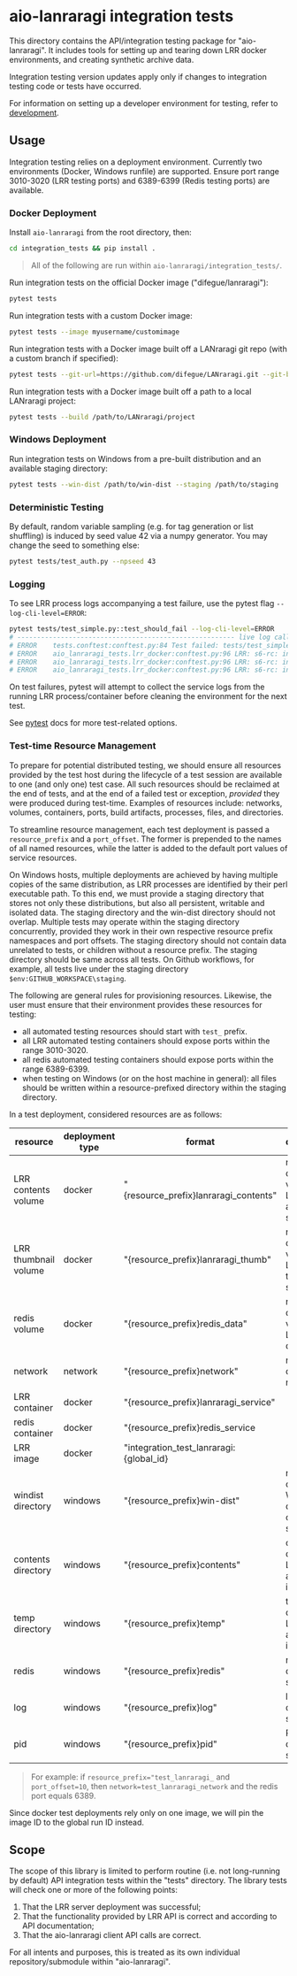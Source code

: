 # aio-lanraragi integration tests

This directory contains the API/integration testing package for "aio-lanraragi". It includes tools for setting up and tearing down LRR docker environments, and creating synthetic archive data.

Integration testing version updates apply only if changes to integration testing code or tests have occurred.

For information on setting up a developer environment for testing, refer to [development](/docs/development.md).

## Usage

Integration testing relies on a deployment environment. Currently two environments (Docker, Windows runfile) are supported. Ensure port range 3010-3020 (LRR testing ports) and 6389-6399 (Redis testing ports) are available.

### Docker Deployment

Install `aio-lanraragi` from the root directory, then:
```sh
cd integration_tests && pip install .
```

> All of the following are run within `aio-lanraragi/integration_tests/`.

Run integration tests on the official Docker image ("difegue/lanraragi"):
```sh
pytest tests
```

Run integration tests with a custom Docker image:
```sh
pytest tests --image myusername/customimage
```

Run integration tests with a Docker image built off a LANraragi git repo (with a custom branch if specified):
```sh
pytest tests --git-url=https://github.com/difegue/LANraragi.git --git-branch=dev
```

Run integration tests with a Docker image built off a path to a local LANraragi project:
```sh
pytest tests --build /path/to/LANraragi/project
```

### Windows Deployment

Run integration tests on Windows from a pre-built distribution and an available staging directory:
```sh
pytest tests --win-dist /path/to/win-dist --staging /path/to/staging
```

### Deterministic Testing

By default, random variable sampling (e.g. for tag generation or list shuffling) is induced by seed value 42 via a numpy generator. You may change the seed to something else:
```sh
pytest tests/test_auth.py --npseed 43
```

### Logging

To see LRR process logs accompanying a test failure, use the pytest flag `--log-cli-level=ERROR`:
```sh
pytest tests/test_simple.py::test_should_fail --log-cli-level=ERROR
# ------------------------------------------------------- live log call --------------------------------------------------------
# ERROR    tests.conftest:conftest.py:84 Test failed: tests/test_simple.py::test_should_fail
# ERROR    aio_lanraragi_tests.lrr_docker:conftest.py:96 LRR: s6-rc: info: service s6rc-oneshot-runner: starting
# ERROR    aio_lanraragi_tests.lrr_docker:conftest.py:96 LRR: s6-rc: info: service s6rc-oneshot-runner successfully started
# ERROR    aio_lanraragi_tests.lrr_docker:conftest.py:96 LRR: s6-rc: info: service fix-attrs: starting
```

On test failures, pytest will attempt to collect the service logs from the running LRR process/container before cleaning the environment for the next test.

See [pytest](https://docs.pytest.org/en/stable/#) docs for more test-related options.

### Test-time Resource Management
To prepare for potential distributed testing, we should ensure all resources provided by the test host during the lifecycle of a test session are available to one (and only one) test case. All such resources should be reclaimed at the end of tests, and at the end of a failed test or exception, *provided* they were produced during test-time. Examples of resources include: networks, volumes, containers, ports, build artifacts, processes, files, and directories.

To streamline resource management, each test deployment is passed a `resource_prefix` and a `port_offset`. The former is prepended to the names of all named resources, while the latter is added to the default port values of service resources.

On Windows hosts, multiple deployments are achieved by having multiple copies of the same distribution, as LRR processes are identified by their perl executable path. To this end, we must provide a staging directory that stores not only these distributions, but also all persistent, writable and isolated data. The staging directory and the win-dist directory should not overlap. Multiple tests may operate within the staging directory concurrently, provided they work in their own respective resource prefix namespaces and port offsets. The staging directory should not contain data unrelated to tests, or children without a resource prefix. The staging directory should be same across all tests. On Github workflows, for example, all tests live under the staging directory `$env:GITHUB_WORKSPACE\staging`.

The following are general rules for provisioning resources. Likewise, the user must ensure that their environment provides these resources for testing:

- all automated testing resources should start with `test_` prefix.
- all LRR automated testing containers should expose ports within the range 3010-3020.
- all redis automated testing containers should expose ports within the range 6389-6399.
- when testing on Windows (or on the host machine in general): all files should be written within a resource-prefixed directory within the staging directory.

In a test deployment, considered resources are as follows:

| resource | deployment type | format | description |
| - | - | - | - |
| LRR contents volume | docker | "{resource_prefix}lanraragi_contents" | name of docker volume for LRR archives storage |
| LRR thumbnail volume | docker | "{resource_prefix}lanraragi_thumb" | name of docker volume for LRR thumbnails storage |
| redis volume | docker | "{resource_prefix}redis_data" | name of docker volume for LRR database |
| network | network | "{resource_prefix}network" | name of docker network |
| LRR container | docker | "{resource_prefix}lanraragi_service" | |
| redis container | docker | "{resource_prefix}redis_service | |
| LRR image | docker | "integration_test_lanraragi:{global_id} | |
| windist directory | windows | "{resource_prefix}win-dist" | removable copy of the Windows distribution of LRR in staging |
| contents directory | windows | "{resource_prefix}contents" | contents directory of LRR application in staging |
| temp directory | windows | "{resource_prefix}temp" | temp directory of LRR application in staging |
| redis | windows | "{resource_prefix}redis" | redis directory in staging |
| log | windows | "{resource_prefix}log" | logs directory in staging |
| pid | windows | "{resource_prefix}pid" | PID directory in staging |

> For example: if `resource_prefix="test_lanraragi_` and `port_offset=10`, then `network=test_lanraragi_network` and the redis port equals 6389.

Since docker test deployments rely only on one image, we will pin the image ID to the global run ID instead.

## Scope
The scope of this library is limited to perform routine (i.e. not long-running by default) API integration tests within the "tests" directory. The library tests will check one or more of the following points:

1. That the LRR server deployment was successful;
1. That the functionality provided by LRR API is correct and according to API documentation;
1. That the aio-lanraragi client API calls are correct.

For all intents and purposes, this is treated as its own individual repository/submodule within "aio-lanraragi".
